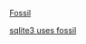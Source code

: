 [Fossil](http://fossil-scm.org/index.html/doc/trunk/www/index.wiki)

[sqlite3 uses fossil](https://sqlite.org/getthecode.html#clone)
